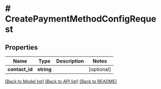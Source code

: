 # # CreatePaymentMethodConfigRequest

## Properties

Name | Type | Description | Notes
------------ | ------------- | ------------- | -------------
**contact_id** | **string** |  | [optional]

[[Back to Model list]](../../README.md#models) [[Back to API list]](../../README.md#endpoints) [[Back to README]](../../README.md)

